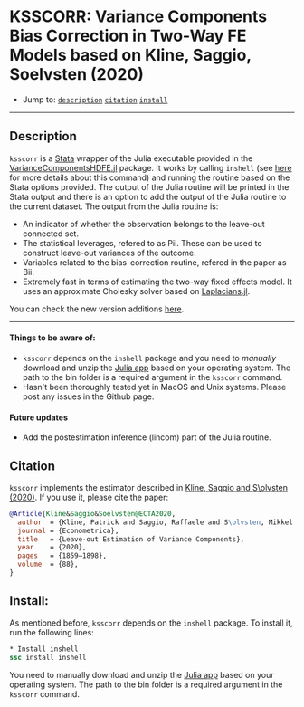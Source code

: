 # KSSCORR: Variance Components Bias Correction in Two-Way FE Models based on Kline, Saggio, Soelvsten (2020)

- Jump to: [`description`](#description) [`citation`](#citation) [`install`](#install) 

-----------

## Description

`ksscorr` is a [Stata](http://www.stata.com/) wrapper of the Julia executable provided in the [VarianceComponentsHDFE.jl](https://github.com/HighDimensionalEconLab/VarianceComponentsHDFE.jl) package. It works by calling `inshell` (see [here](https://www.statalist.org/forums/forum/general-stata-discussion/general/1667486-new-package-inshell-available-on-the-ssc) for more details about this command) and running the routine based on the Stata options provided. The output of the Julia routine will be printed in the Stata output and there is an option to add the output of the Julia routine to the current dataset. The output from the Julia routine is:

- An indicator of whether the observation belongs to the leave-out connected set.
- The statistical leverages, refered to as Pii. These can be used to construct leave-out variances of the outcome.
- Variables related to the bias-correction routine, refered in the paper as Bii.
- Extremely fast in terms of estimating the two-way fixed effects model. It uses an approximate Cholesky solver based on [Laplacians.jl](https://github.com/danspielman/Laplacians.jl).

You can check the new version additions [here](https://github.com/HighDimensionalEconLab/VarianceComponentsHDFE.jl/releases).

-------------


####  Things to be aware of:

- `ksscorr` depends on the `inshell` package and you need to *manually* download and unzip the [Julia app](https://github.com/HighDimensionalEconLab/VarianceComponentsHDFE.jl/releases/tag/v0.2.1.8) based on your operating system. The path to the bin folder is a required argument in the `ksscorr` command.
- Hasn't been thoroughly tested yet in MacOS and Unix systems. Please post any issues in the Github page.

#### Future updates

- Add the postestimation inference (lincom) part of the Julia routine.

## Citation

`ksscorr` implements the estimator described in [Kline, Saggio and S\olvsten (2020)](https://eml.berkeley.edu/~pkline/papers/KSS2020.pdf).
If you use it, please cite the paper:

```bibtex
@Article{Kline&Saggio&Soelvsten@ECTA2020,
  author  = {Kline, Patrick and Saggio, Raffaele and S\olvsten, Mikkel },
  journal = {Econometrica},
  title   = {Leave-out Estimation of Variance Components},
  year    = {2020},
  pages   = {1859–1898},
  volume  = {88},
}
```

## Install:

As mentioned before, `ksscorr` depends on the `inshell` package. To install it, run the following lines:

```stata
* Install inshell 
ssc install inshell
```

You need to manually download and unzip the [Julia app](https://github.com/HighDimensionalEconLab/VarianceComponentsHDFE.jl/releases/tag/v0.2.1.8) based on your operating system. The path to the bin folder is a required argument in the `ksscorr` command.




